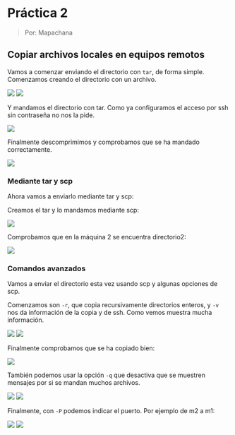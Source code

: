 # Práctica 2

> Por: Mapachana

## Copiar archivos locales en equipos remotos

Vamos a comenzar enviando el directorio con `tar`, de forma simple. Comenzamos creando el directorio con un archivo.

![](./img/enviar_1.png)
![](./img/enviar_2.png)

Y mandamos el directorio con tar. Como ya configuramos el acceso por ssh sin contraseña no nos la pide.

![](./img/enviar_3.png)

Finalmente descomprimimos y comprobamos que se ha mandado correctamente.

![](./img/enviar_5.png)

### Mediante tar y scp

Ahora vamos a enviarlo mediante tar y scp:

Creamos el tar y lo mandamos mediante scp:

![](./img/enviar_6.png)

Comprobamos que en la máquina 2 se encuentra directorio2:

![](./img/enviar_7.png)

### Comandos avanzados

Vamos a enviar el directorio esta vez usando scp y algunas opciones de scp.

Comenzamos son `-r`, que copia recursivamente directorios enteros, y `-v` nos da información de la copia y de ssh. Como vemos muestra mucha información.

![](./img/enviar_8.png)
![](./img/enviar_9.png)

Finalmente comprobamos que se ha copiado bien:

![](./img/enviar_10.png)

También podemos usar la opción `-q` que desactiva que se muestren mensajes por si se mandan muchos archivos.

![](./img/enviar_11.png)
![](./img/enviar_12.png)

Finalmente, con `-P` podemos indicar el puerto. Por ejemplo de m2 a m1:

![](./img/enviar_13.png)
![](./img/enviar_14.png)




